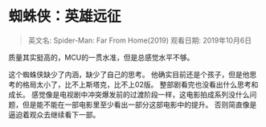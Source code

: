 # 蜘蛛侠：英雄远征

> 英文名: Spider-Man: Far From Home(2019)
> 观看日期: 2019年10月6日

质量其实挺高的，MCU的一贯水准，但是总感觉水平不够。

这个蜘蛛侠缺少了内涵，缺少了自己的思考。
他确实目前还是个孩子，但是他思考的格局太小了，比不上斯塔克，比不上02版。
整部剧看完也没看出什么思考和成长。
感觉像是电视剧中冲突爆发前的过渡阶段一样，这电影拍成系列没什么问题，但是能不能在一部电影里至少看出一部分这部电影中的提升。
否则简直像是逼迫着观众去继续看下一部。